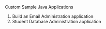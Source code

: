 Custom Sample Java Applications 

1. Build an Email Administration application
2. Student Database Administration application